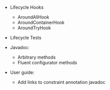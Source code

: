 - Lifecycle Hooks
  - AroundAllHook
  - AroundContainerHook
  - AroundTryHook

- Lifecycle Tests

- Javadoc:
  - Arbitrary methods
  - Fluent configurator methods

- User guide:
  - Add links to constraint annotation javadoc
